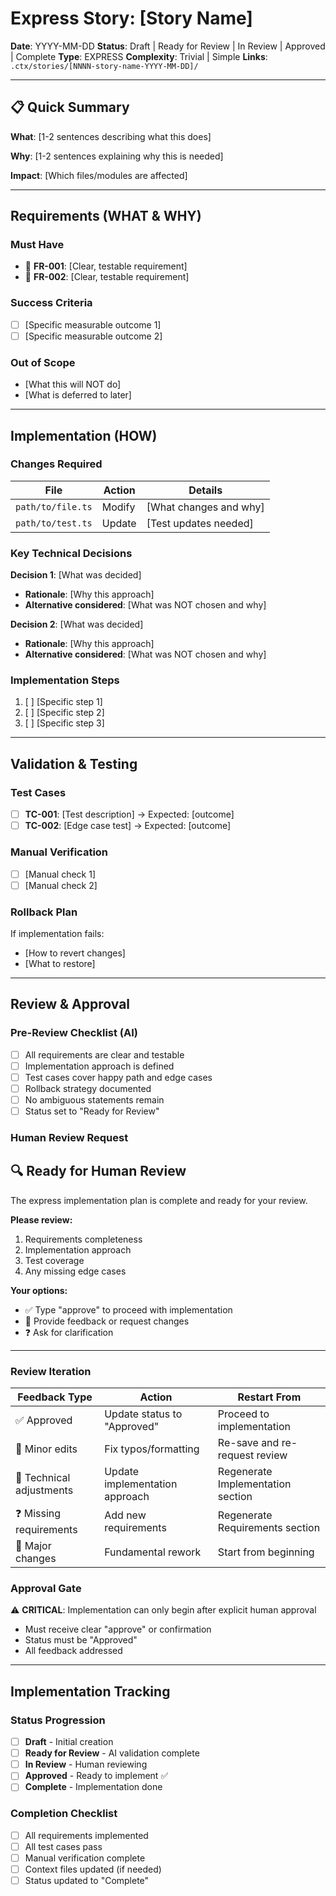 # Express Story: [Story Name]

**Date**: YYYY-MM-DD
**Status**: Draft | Ready for Review | In Review | Approved | Complete
**Type**: EXPRESS
**Complexity**: Trivial | Simple
**Links**: `.ctx/stories/[NNNN-story-name-YYYY-MM-DD]/`

---

## 📋 Quick Summary

**What**: [1-2 sentences describing what this does]

**Why**: [1-2 sentences explaining why this is needed]

**Impact**: [Which files/modules are affected]

---

## Requirements (WHAT & WHY)

### Must Have
- 🔴 **FR-001**: [Clear, testable requirement]
- 🔴 **FR-002**: [Clear, testable requirement]

### Success Criteria
- [ ] [Specific measurable outcome 1]
- [ ] [Specific measurable outcome 2]

### Out of Scope
- [What this will NOT do]
- [What is deferred to later]

---

## Implementation (HOW)

### Changes Required

| File | Action | Details |
|------|--------|---------|
| `path/to/file.ts` | Modify | [What changes and why] |
| `path/to/test.ts` | Update | [Test updates needed] |

### Key Technical Decisions

**Decision 1**: [What was decided]
- **Rationale**: [Why this approach]
- **Alternative considered**: [What was NOT chosen and why]

**Decision 2**: [What was decided]
- **Rationale**: [Why this approach]
- **Alternative considered**: [What was NOT chosen and why]

### Implementation Steps
1. [ ] [Specific step 1]
2. [ ] [Specific step 2]
3. [ ] [Specific step 3]

---

## Validation & Testing

### Test Cases
- [ ] **TC-001**: [Test description] → Expected: [outcome]
- [ ] **TC-002**: [Edge case test] → Expected: [outcome]

### Manual Verification
- [ ] [Manual check 1]
- [ ] [Manual check 2]

### Rollback Plan
If implementation fails:
- [How to revert changes]
- [What to restore]

---

## Review & Approval

### Pre-Review Checklist (AI)
- [ ] All requirements are clear and testable
- [ ] Implementation approach is defined
- [ ] Test cases cover happy path and edge cases
- [ ] Rollback strategy documented
- [ ] No ambiguous statements remain
- [ ] Status set to "Ready for Review"

### Human Review Request

## 🔍 Ready for Human Review

The express implementation plan is complete and ready for your review.

**Please review:**
1. Requirements completeness
2. Implementation approach
3. Test coverage
4. Any missing edge cases

**Your options:**
- ✅ Type "approve" to proceed with implementation
- 💭 Provide feedback or request changes
- ❓ Ask for clarification

---

### Review Iteration

| Feedback Type | Action | Restart From |
|---------------|--------|-------------|
| ✅ Approved | Update status to "Approved" | Proceed to implementation |
| 📝 Minor edits | Fix typos/formatting | Re-save and re-request review |
| 🔧 Technical adjustments | Update implementation approach | Regenerate Implementation section |
| ❓ Missing requirements | Add new requirements | Regenerate Requirements section |
| 🔄 Major changes | Fundamental rework | Start from beginning |

### Approval Gate
⚠️ **CRITICAL**: Implementation can only begin after explicit human approval
- Must receive clear "approve" or confirmation
- Status must be "Approved"
- All feedback addressed

---

## Implementation Tracking

### Status Progression
- [ ] **Draft** - Initial creation
- [ ] **Ready for Review** - AI validation complete
- [ ] **In Review** - Human reviewing
- [ ] **Approved** - Ready to implement ✅
- [ ] **Complete** - Implementation done

### Completion Checklist
- [ ] All requirements implemented
- [ ] All test cases pass
- [ ] Manual verification complete
- [ ] Context files updated (if needed)
- [ ] Status updated to "Complete"
